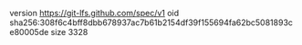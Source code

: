 version https://git-lfs.github.com/spec/v1
oid sha256:308f6c4bff8dbb678937ac7b61b2154df39f155694fa62bc5081893ce80005de
size 3328
